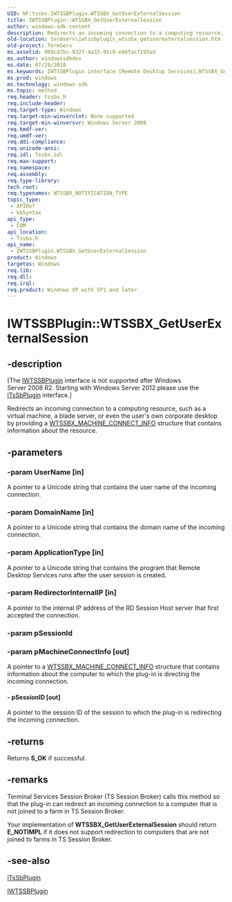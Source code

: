 ```yaml
---
UID: NF:tssbx.IWTSSBPlugin.WTSSBX_GetUserExternalSession
title: IWTSSBPlugin::WTSSBX_GetUserExternalSession
author: windows-sdk-content
description: Redirects an incoming connection to a computing resource, such as a virtual machine, a blade server, or even the user's own corporate desktop by providing a WTSSBX_MACHINE_CONNECT_INFO structure that contains information about the resource.
old-location: termserv\iwtssbplugin_wtssbx_getuserexternalsession.htm
old-project: TermServ
ms.assetid: 989cd7bc-932f-4a33-91c8-e66fac7195ad
ms.author: windowssdkdev
ms.date: 07/29/2018
ms.keywords: IWTSSBPlugin interface [Remote Desktop Services],WTSSBX_GetUserExternalSession method, IWTSSBPlugin.WTSSBX_GetUserExternalSession, IWTSSBPlugin::WTSSBX_GetUserExternalSession, WTSSBX_GetUserExternalSession, WTSSBX_GetUserExternalSession method [Remote Desktop Services], WTSSBX_GetUserExternalSession method [Remote Desktop Services],IWTSSBPlugin interface, termserv.iwtssbplugin_wtssbx_getuserexternalsession, tssbx/IWTSSBPlugin::WTSSBX_GetUserExternalSession
ms.prod: windows
ms.technology: windows-sdk
ms.topic: method
req.header: tssbx.h
req.include-header: 
req.target-type: Windows
req.target-min-winverclnt: None supported
req.target-min-winversvr: Windows Server 2008
req.kmdf-ver: 
req.umdf-ver: 
req.ddi-compliance: 
req.unicode-ansi: 
req.idl: Tssbx.idl
req.max-support: 
req.namespace: 
req.assembly: 
req.type-library: 
tech.root: 
req.typenames: WTSSBX_NOTIFICATION_TYPE
topic_type:
 - APIRef
 - kbSyntax
api_type:
 - COM
api_location:
 - Tssbx.h
api_name:
 - IWTSSBPlugin.WTSSBX_GetUserExternalSession
product: Windows
targetos: Windows
req.lib: 
req.dll: 
req.irql: 
req.product: Windows XP with SP1 and later
---
```


# IWTSSBPlugin::WTSSBX_GetUserExternalSession


## -description


<p class="CCE_Message">[The <a href="https://msdn.microsoft.com/f6959b8c-a8a8-438b-8b6d-31bf0e782bac">IWTSSBPlugin</a> interface is 
    not supported  after Windows Server 2008 R2. Starting with Windows Server 2012 please use the 
    <a href="https://msdn.microsoft.com/db3d3ee7-9e53-4bac-9711-4e85f1016db9">ITsSbPlugin</a> interface.]

Redirects an incoming connection to a computing resource, such as a virtual machine, a blade server, or even the user's own corporate desktop by providing a <a href="https://msdn.microsoft.com/805e606b-6f30-4f49-af04-b7f298c4fadf">WTSSBX_MACHINE_CONNECT_INFO</a> structure that contains information about the resource.


## -parameters




### -param UserName [in]

A pointer to a Unicode string  that contains the user name of the incoming connection.


### -param DomainName [in]

A pointer to a Unicode string  that contains the domain name of the incoming connection.


### -param ApplicationType [in]

A pointer to a Unicode string  that contains the program that Remote Desktop Services runs after the user session is created.


### -param RedirectorInternalIP [in]

A pointer to the internal IP address of the RD Session Host server that first accepted the connection.


### -param pSessionId




### -param pMachineConnectInfo [out]

A pointer to a <a href="https://msdn.microsoft.com/805e606b-6f30-4f49-af04-b7f298c4fadf">WTSSBX_MACHINE_CONNECT_INFO</a> structure that contains information about the computer to which the plug-in  is directing the incoming connection.


#### - pSessionID [out]

A pointer to the session ID of the session to which the plug-in is redirecting the incoming connection.


## -returns



Returns <b>S_OK</b> if successful.




## -remarks



Terminal Services Session Broker (TS Session Broker) calls this method so that the plug-in can redirect an incoming connection to a computer that is not joined to a farm in TS Session Broker.

Your implementation of <b>WTSSBX_GetUserExternalSession</b> should return <b>E_NOTIMPL</b> if it does not support redirection to computers that are not joined to farms in TS Session Broker.




## -see-also




<a href="https://msdn.microsoft.com/db3d3ee7-9e53-4bac-9711-4e85f1016db9">ITsSbPlugin</a>



<a href="https://msdn.microsoft.com/f6959b8c-a8a8-438b-8b6d-31bf0e782bac">IWTSSBPlugin</a>
 

 

